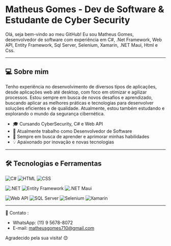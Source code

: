 # Matheus Gomes - Dev de Software & Estudante de Cyber Security

Olá, seja bem-vindo ao meu GitHub! Eu sou Matheus Gomes, desenvolvedor de software com experiência em C#, .Net Framework, Web API, Entity Framework, Sql Server, Selenium, Xamarin, .NET Maui, Html e Css. 

---

## 💻 Sobre mim

Tenho experiência no desenvolvimento de diversos tipos de aplicações, desde aplicações web até desktop, com foco em otimizar e agilizar processos. Estou sempre em busca de novos desafios e aprendizado, buscando aplicar as melhores práticas e tecnologias para desenvolver soluções eficientes e de qualidade. Atualmente, estou também estudando e explorando o mundo da segurança cibernética.

- 🎓 Cursando CyberSecurity, C# e Web API
- 💼 Atualmente trabalho como Desenvolvedor de Software
- 🚀 Sempre em busca de aprender e aprimorar minhas habilidades
- 💡 Apaixonado por inovação e novas tecnologias



---

## 🛠️ Tecnologias e Ferramentas

![C#](https://img.shields.io/badge/-CSharp-239120?style=flat-square&logo=csharp&logoColor=white) ![HTML](https://img.shields.io/badge/-HTML-E34F26?style=flat-square&logo=html5&logoColor=white) ![CSS](https://img.shields.io/badge/-CSS-1572B6?style=flat-square&logo=css3&logoColor=white)

![.NET](https://img.shields.io/badge/-.NET-512BD4?style=flat-square&logo=dotnet&logoColor=white) ![Entity Framework](https://img.shields.io/badge/-Entity_Framework-512BD4?style=flat-square&logo=microsoft&logoColor=white) ![.NET Maui](https://img.shields.io/badge/-.NET_Maui-512BD4?style=flat-square&logo=dotnet&logoColor=white)

![Web API](https://img.shields.io/badge/-WebAPI-512BD4?style=flat-square&logo=microsoft&logoColor=white) ![SQL Server](https://img.shields.io/badge/-SQL_Server-CC2927?style=flat-square&logo=microsoftsqlserver&logoColor=white) ![Selenium](https://img.shields.io/badge/-Selenium-43B02A?style=flat-square&logo=selenium&logoColor=white) ![Xamarin](https://img.shields.io/badge/-Xamarin-3498DB?style=flat-square&logo=xamarin&logoColor=white)

---

📧 Contato : 

- WhatsApp: (11) 9 5678-8072
- E-mail: matheusgomes710@gmail.com

Agradecido pela sua visita! 😊

